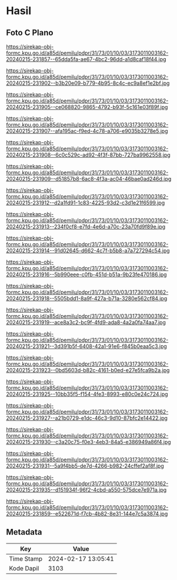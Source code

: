 # Hasil

## Foto C Plano

https://sirekap-obj-formc.kpu.go.id/a85d/pemilu/pdpr/31/73/01/10/03/3173011003162-20240215-231857--65dda5fa-ae67-4bc2-96dd-a1d8caf18f44.jpg

https://sirekap-obj-formc.kpu.go.id/a85d/pemilu/pdpr/31/73/01/10/03/3173011003162-20240215-231902--b3b20e09-b779-4b95-8c4c-ec9a8ef1e2bf.jpg

https://sirekap-obj-formc.kpu.go.id/a85d/pemilu/pdpr/31/73/01/10/03/3173011003162-20240215-231905--ce068820-9865-4792-b93f-5c161e03f89f.jpg

https://sirekap-obj-formc.kpu.go.id/a85d/pemilu/pdpr/31/73/01/10/03/3173011003162-20240215-231907--afa195ac-f9ed-4c78-a706-e9035b3278e5.jpg

https://sirekap-obj-formc.kpu.go.id/a85d/pemilu/pdpr/31/73/01/10/03/3173011003162-20240215-231908--6c0c529c-ad92-4f3f-87bb-727ba9962558.jpg

https://sirekap-obj-formc.kpu.go.id/a85d/pemilu/pdpr/31/73/01/10/03/3173011003162-20240215-231909--d51857b8-6ac8-4f3a-ac04-46bae0ad246d.jpg

https://sirekap-obj-formc.kpu.go.id/a85d/pemilu/pdpr/31/73/01/10/03/3173011003162-20240215-231912--d2a1fd91-1c83-4225-93d2-c3d1e21f6599.jpg

https://sirekap-obj-formc.kpu.go.id/a85d/pemilu/pdpr/31/73/01/10/03/3173011003162-20240215-231913--234f0cf8-e7fd-4e6d-a70c-23a70fd9f89e.jpg

https://sirekap-obj-formc.kpu.go.id/a85d/pemilu/pdpr/31/73/01/10/03/3173011003162-20240215-231914--91d02645-d662-4c7f-b5b8-a7a727294c54.jpg

https://sirekap-obj-formc.kpu.go.id/a85d/pemilu/pdpr/31/73/01/10/03/3173011003162-20240215-231916--5b990eee-c0fb-451d-b51a-9b23fe470186.jpg

https://sirekap-obj-formc.kpu.go.id/a85d/pemilu/pdpr/31/73/01/10/03/3173011003162-20240215-231918--5505bdd1-8a9f-427a-b71a-3280e562cf84.jpg

https://sirekap-obj-formc.kpu.go.id/a85d/pemilu/pdpr/31/73/01/10/03/3173011003162-20240215-231919--ace8a3c2-bc9f-4fd9-ada8-4a2a0fa74aa7.jpg

https://sirekap-obj-formc.kpu.go.id/a85d/pemilu/pdpr/31/73/01/10/03/3173011003162-20240215-231921--3d391b5f-6408-42a1-91e6-f845b0eaa5c3.jpg

https://sirekap-obj-formc.kpu.go.id/a85d/pemilu/pdpr/31/73/01/10/03/3173011003162-20240215-231923--0bd5603d-b82c-4161-b0ed-e27e5fca9b2a.jpg

https://sirekap-obj-formc.kpu.go.id/a85d/pemilu/pdpr/31/73/01/10/03/3173011003162-20240215-231925--10bb35f5-f154-4fe3-8993-e80c0e24c724.jpg

https://sirekap-obj-formc.kpu.go.id/a85d/pemilu/pdpr/31/73/01/10/03/3173011003162-20240215-231927--a21b0729-e1dc-46c3-9d10-87bfc2e14422.jpg

https://sirekap-obj-formc.kpu.go.id/a85d/pemilu/pdpr/31/73/01/10/03/3173011003162-20240215-231930--c3a20c75-f0e3-4eb3-84a5-e386949a86f4.jpg

https://sirekap-obj-formc.kpu.go.id/a85d/pemilu/pdpr/31/73/01/10/03/3173011003162-20240215-231931--5a9f4bb5-de7d-4266-b982-24cffef2af8f.jpg

https://sirekap-obj-formc.kpu.go.id/a85d/pemilu/pdpr/31/73/01/10/03/3173011003162-20240215-231935--d151934f-96f2-4cbd-a550-575dce7e971a.jpg

https://sirekap-obj-formc.kpu.go.id/a85d/pemilu/pdpr/31/73/01/10/03/3173011003162-20240215-231859--e522671d-f7cb-4b82-8e31-144e7c5a3874.jpg


## Metadata

| Key        | Value               |
| ---------- | ------------------- |
| Time Stamp | 2024-02-17 13:05:41 |
| Kode Dapil | 3103                |




